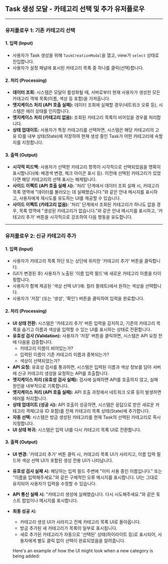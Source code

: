 ## Task 생성 모달 - 카테고리 선택 및 추가 유저플로우

---

### 유저플로우 1: 기존 카테고리 선택

#### 1. 입력 (Input)
* 사용자가 Task 생성을 위해 `TaskCreationModal`을 열고, view가 `select` 상태로 진입합니다.
* 사용자가 설정 패널에 표시된 카테고리 목록 중 하나를 클릭(선택)합니다.

#### 2. 처리 (Processing)
* **데이터 조회:** 시스템은 모달이 활성화될 때, 서버로부터 현재 사용자가 생성한 모든 카테고리 객체 목록(이름, 색상 등 포함)을 가져옵니다.
* **엣지케이스 처리 (API 호출 실패):** 데이터 조회에 실패할 경우(네트워크 오류 등), 시스템은 에러 상태를 인지합니다.
* **엣지케이스 처리 (카테고리 없음):** 조회된 카테고리 목록이 비어있을 경우를 처리합니다.
* **상태 업데이트:** 사용자가 특정 카테고리를 선택하면, 시스템은 해당 카테고리의 고유 ID를 내부 상태(State)에 저장하여 현재 생성 중인 Task가 어떤 카테고리에 속할지를 지정합니다.

#### 3. 출력 (Output)
* **시각적 피드백:** 사용자가 선택한 카테고리 항목이 시각적으로 선택되었음을 명확히 표시합니다(예: 배경색 변경, 체크 아이콘 표시 등). 이전에 선택된 카테고리가 있었다면 해당 카테고리의 선택 표시는 해제됩니다.
* **사이드 이펙트 (API 호출 실패 시):** '처리' 단계에서 데이터 조회 실패 시, 카테고리 목록 영역에 "데이터를 불러오는 데 실패했습니다."와 같은 안내 메시지를 표시하고, 사용자에게 재시도를 유도하는 UI를 제공할 수 있습니다.
* **사이드 이펙트 (카테고리 없음):** '처리' 단계에서 조회된 카테고리가 하나도 없을 경우, 목록 영역에 "생성된 카테고리가 없습니다."와 같은 안내 메시지를 표시하고, '카테고리 추가' 버튼을 시각적으로 강조하여 다음 행동을 유도합니다.

---

### 유저플로우 2: 신규 카테고리 추가

#### 1. 입력 (Input)
* 사용자가 카테고리 목록 하단 또는 상단에 위치한 '카테고리 추가' 버튼을 클릭합니다.
* (UI가 변경된 후) 사용자가 노출된 '이름 입력 필드'에 새로운 카테고리 이름을 타이핑합니다.
* 사용자가 함께 제공된 '색상 선택 UI'(예: 컬러 팔레트)에서 원하는 색상을 선택합니다.
* 사용자가 '저장' (또는 '생성', '확인') 버튼을 클릭하여 입력을 완료합니다.

#### 2. 처리 (Processing)
* **UI 상태 전환:** 시스템은 '카테고리 추가' 버튼 입력을 감지하고, 기존의 카테고리 목록을 숨기고 이름과 색상을 입력할 수 있는 UI를 표시하는 상태로 전환합니다.
* **유효성 검사 (Validation):** 사용자가 '저장' 버튼을 클릭하면, 시스템은 API 요청 전에 다음을 검증합니다.
    * 카테고리 이름이 비어있는가?
    * 입력된 이름이 기존 카테고리 이름과 중복되는가?
    * 색상이 선택되었는가?
* **API 요청:** 유효성 검사를 통과하면, 시스템은 입력된 이름과 색상 정보를 담아 서버에 신규 카테고리 생성을 요청하는 API를 호출합니다.
* **엣지케이스 처리 (유효성 검사 실패):** 검사에 실패하면 API를 호출하지 않고, 실패 원인을 내부적으로 기록합니다.
* **엣지케이스 처리 (API 호출 실패):** API 호출 과정에서 네트워크 오류 등이 발생하면 에러를 처리합니다.
* **상태 업데이트 (성공 시):** API 호출이 성공하면, 시스템은 응답으로 받은 새로운 카테고리 객체(고유 ID 포함)를 전체 카테고리 목록 상태(State)에 추가합니다.
* **자동 선택:** 시스템은 방금 생성된 카테고리를 현재 Task의 선택된 카테고리로 즉시 지정합니다.
* **UI 상태 복귀:** 시스템은 입력 UI를 다시 카테고리 목록 UI로 전환합니다.

#### 3. 출력 (Output)
* **UI 변경:** '카테고리 추가' 버튼 클릭 시, 카테고리 목록 UI가 사라지고, 이름 입력 필드와 색상 선택 UI가 포함된 생성 전용 UI가 나타납니다.
* **유효성 검사 실패 시:** 해당하는 입력 필드 주변에 "이미 사용 중인 이름입니다." 또는 "이름을 입력해주세요."와 같은 구체적인 오류 메시지를 표시합니다. UI는 그대로 유지되어 사용자가 입력을 수정할 수 있습니다.
* **API 통신 실패 시:** "카테고리 생성에 실패했습니다. 다시 시도해주세요."와 같은 토스트 팝업이나 메시지를 표시합니다.
* **최종 성공 시:**
    * 카테고리 생성 UI가 사라지고 전체 카테고리 목록 UI로 돌아옵니다.
    * 방금 추가된 새 카테고리가 목록의 일부로 표시됩니다.
    * 새로 추가된 카테고리가 자동으로 '선택된' 상태(하이라이트 등)로 표시되어, 사용자에게 별도 클릭 없이 선택이 완료되었음을 알려줍니다.
    
    
    Here's an example of how the UI might look when a new category is being added: 


